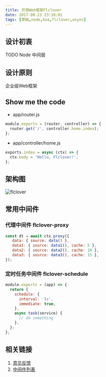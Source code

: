 ```yaml
---
title: 开源Web框架Flclover
date: 2017-08-23 23:10:01
tags: [草稿,node,koa,flclover,async]
---
```

## 设计初衷
TODO Node 中间层

## 设计原则
企业级Web框架

## Show me the code

* app/router.js

```javascript
module.exports = (router, controller) => {
  router.get('/', controller.home.index);
};
```

* app/controller/home.js

```javascript
exports.index = async (ctx) => {
  ctx.body = 'Hello, Flclover!';
};
```

## 架构图
![flclover](http://7xocsy.com1.z0.glb.clouddn.com/blog/flclover.png)

## 常用中间件
### 代理中间件 flclover-proxy
```javascript
const dt = await ctx.proxy({
   data: { source: data() },
   data1: { source: data1(), cache: 5 },
   data2: { source: data2(), cache: 10 },
   data3: { source: data3(), cache: 15 },
});
```

### 定时任务中间件 flclover-schedule
```javascript
module.exports = (app) => {
  return {
    schedule: {
      interval: '1s',
      immediate: true,
    },
    async task(service) {
      // do something
    },
  };
};
```
## 相关链接
1. [意见反馈](https://github.com/TalkingData/flclover/issues)
2. [中间件列表](https://github.com/search?q=topic%3Aflclover-middleware&type=Repositories)
